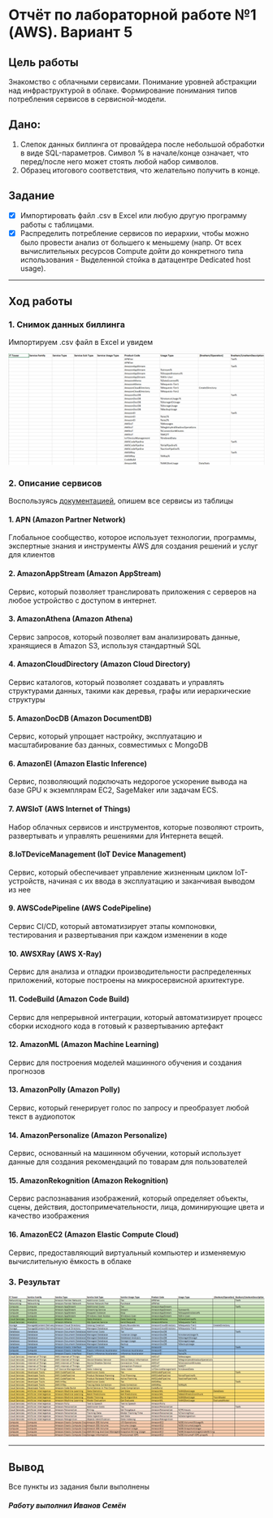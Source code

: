 # Отчёт по лабораторной работе №1 (AWS). Вариант 5

## Цель работы
Знакомство с облачными сервисами. Понимание уровней абстракции над инфраструктурой в облаке. Формирование понимания типов потребления сервисов в сервисной-модели. 

## Дано: 
1. Слепок данных биллинга от провайдера после небольшой обработки в виде SQL-параметров. Символ % в начале/конце означает, что перед/после него может стоять любой набор символов.
2. Образец итогового соответствия, что желательно получить в конце.

## Задание
- [x] Импортировать файл .csv в Excel или любую другую программу работы с таблицами.
- [x] Распределить потребление сервисов по иерархии, чтобы можно было провести анализ от большего к меньшему (напр. От всех вычислительных ресурсов Compute дойти до конкретного типа использования - Выделенной стойка в датацентре Dedicated host usage).

---
## Ход работы

### 1. Снимок данных биллинга

Импортируем .csv файл в Excel и увидем

![Снимок биллинга](media/Таблица1.png)

### 2. Описание сервисов

Воспользуясь [документацией](https://docs.aws.amazon.com/), опишем все сервисы из таблицы

#### 1. APN (Amazon Partner Network)
Глобальное сообщество, которое использует технологии, программы, экспертные знания и инструменты AWS для создания решений и услуг для клиентов

#### 2. AmazonAppStream (Amazon AppStream)
Сервис, который позволяет транслировать приложения с серверов на любое устройство с доступом в интернет. 

#### 3. AmazonAthena (Amazon Athena)
Сервис запросов, который позволяет вам анализировать данные, хранящиеся в Amazon S3, используя стандартный SQL

#### 4. AmazonCloudDirectory (Amazon Cloud Directory)
Сервис каталогов, который позволяет создавать и управлять структурами данных, такими как деревья, графы или иерархические структуры

#### 5. AmazonDocDB (Amazon DocumentDB)
Сервис, который упрощает настройку, эксплуатацию и масштабирование баз данных, совместимых с MongoDB

#### 6. AmazonEI (Amazon Elastic Inference)
Сервис, позволяющий подключать недорогое ускорение вывода на базе GPU к экземплярам EC2, SageMaker или задачам ECS.

#### 7. AWSIoT (AWS Internet of Things)
Набор облачных сервисов и инструментов, которые позволяют строить, развертывать и управлять решениями для Интернета вещей.

#### 8.IoTDeviceManagement (IoT Device Management)
Сервис, который обеспечивает управление жизненным циклом IoT-устройств, начиная с их ввода в эксплуатацию и заканчивая выводом из нее

#### 9. AWSCodePipeline (AWS CodePipeline)
Сервис CI/CD, который автоматизирует этапы компоновки, тестирования и развертывания при каждом изменении в коде

#### 10. AWSXRay (AWS X-Ray)
Сервис для анализа и отладки производительности распределенных приложений, которые построены на микросервисной архитектуре.

#### 11. CodeBuild (Amazon Code Build)
Сервис для непрерывной интеграции, который автоматизирует процесс сборки исходного кода в готовый к развертыванию артефакт

#### 12. AmazonML (Amazon Machine Learning)
Сервис для построения моделей машинного обучения и создания прогнозов

#### 13. AmazonPolly (Amazon Polly)
Сервис, который генерирует голос по запросу и преобразует любой текст в аудиопоток

#### 14. AmazonPersonalize (Amazon Personalize)
Сервис, основанный на машинном обучении, который использует данные для создания рекомендаций по товарам для пользователей
 
#### 15. AmazonRekognition (Amazon Rekognition)
Сервис распознавания изображений, который определяет объекты, сцены, действия, достопримечательности, лица, доминирующие цвета и качество изображения

#### 16. AmazonEC2 (Amazon Elastic Compute Cloud)
Сервис, предоставляющий виртуальный компьютер и изменяемую вычислительную ёмкость в облаке

### 3. Результат

![Результат](media/Таблица2.png)

---

## Вывод
Все пункты из задания были выполнены

##### Работу выполнил Иванов Семён
